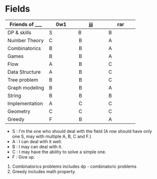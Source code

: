 # Fields


| Friends of ___ | 0w1                | jjj                | rar                |
| -------------- |:------------------:|:------------------:|:------------------:|
| DP & skills    | S                  | B                  | B                  |
| Number Theory  | C                  | B                  | A                  |
| Combinatorics  | B                  | B                  | A                  |
| Games          | B                  | B                  | A                  |
| Flow           | A                  | B                  | C                  |
| Data Structure | A                  | B                  | C                  |
| Tree problem   | B                  | B                  | C                  |
| Graph modeling | B                  | B                  | A                  |
| String         | B                  | B                  | B                  |
| Implementation | A                  | C                  | C                  |
| Geometry       | C                  | C                  | C                  |
| Greedy         | F                  | B                  | A                  |

+ S : I'm the one who should deal with the field (A row should have only one S, may with multiple A, B, C and F.)
+ A : I can deal with it well.
+ B : I may can deal with it.
+ C : I may have the ability to solve a simple one.
+ F : Give up.

1. Combinatorics problems includes dp - combinatoric problems
2. Greedy includes math property.
